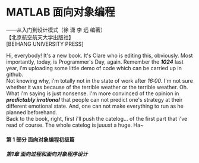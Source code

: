 # MATLAB 面向对象编程
——从入门到设计模式（徐 潇   李 远   编著）   
【北京航空航天大学出版社】    
[BEIHANG UNIVERSITY PRESS]    

Hi, everybody! It's a new book. It's Clare who is editing this, obviously. Most importantly, today, is Programmer's Day, again. Remember the ***1024*** last year, i'm uploading some little demo of code which can be carried up in github.    
Not knowing why, i'm totally not in the state of work after *16:00*. I'm not sure whether it was because of the terrible weather or the terrible weather. Oh. What i'm saying is just nonsense. I'm more convinced of the opinion in ***predictably irrational*** that people can not predict one's strategy at their different emotional state. And, one can not make everything to run as he planned beforehand.    
Back to the book, right, first i'll push the catelog... of the first part that i've read of course. The whole catelog is juuust a huge. Ha~    

#### 第 1 部分 面向对象编程初级篇
##### 第1章 面向过程和面向对象程序设计
